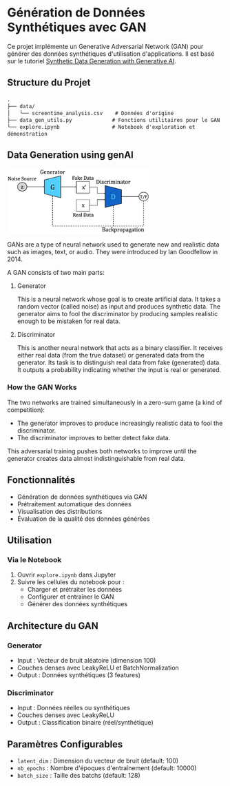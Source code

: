 # Génération de Données Synthétiques avec GAN

Ce projet implémente un Generative Adversarial Network (GAN) pour générer des données synthétiques d'utilisation d'applications. Il est basé sur le tutoriel [Synthetic Data Generation with Generative AI](https://amanxai.com/2024/10/14/synthetic-data-generation-with-generative-ai/).

## Structure du Projet

```
.
├── data/
│   └── screentime_analysis.csv    # Données d'origine
├── data_gen_utils.py             # Fonctions utilitaires pour le GAN
└── explore.ipynb                 # Notebook d'exploration et démonstration
```

## Data Generation using genAI

![GAN Overview](./image/GAN_overview.png)

GANs are a type of neural network used to generate new and realistic data such as images, text, or audio. They were introduced by Ian Goodfellow in 2014.

A GAN consists of two main parts:

1. Generator

    This is a neural network whose goal is to create artificial data.
    It takes a random vector (called noise) as input and produces synthetic data.
    The generator aims to fool the discriminator by producing samples realistic enough to be mistaken for real data.

2. Discriminator

    This is another neural network that acts as a binary classifier.
    It receives either real data (from the true dataset) or generated data from the generator.
    Its task is to distinguish real data from fake (generated) data.
    It outputs a probability indicating whether the input is real or generated.

### How the GAN Works

The two networks are trained simultaneously in a zero-sum game (a kind of competition):

- The generator improves to produce increasingly realistic data to fool the discriminator.
- The discriminator improves to better detect fake data.

This adversarial training pushes both networks to improve until the generator creates data almost indistinguishable from real data.



## Fonctionnalités

- Génération de données synthétiques via GAN
- Prétraitement automatique des données
- Visualisation des distributions
- Évaluation de la qualité des données générées


## Utilisation

### Via le Notebook

1. Ouvrir `explore.ipynb` dans Jupyter
2. Suivre les cellules du notebook pour :
   - Charger et prétraiter les données
   - Configurer et entraîner le GAN
   - Générer des données synthétiques


## Architecture du GAN

### Generator
- Input : Vecteur de bruit aléatoire (dimension 100)
- Couches denses avec LeakyReLU et BatchNormalization
- Output : Données synthétiques (3 features)

### Discriminator
- Input : Données réelles ou synthétiques
- Couches denses avec LeakyReLU
- Output : Classification binaire (réel/synthétique)

## Paramètres Configurables

- `latent_dim` : Dimension du vecteur de bruit (default: 100)
- `nb_epochs` : Nombre d'époques d'entraînement (default: 10000)
- `batch_size` : Taille des batchs (default: 128)